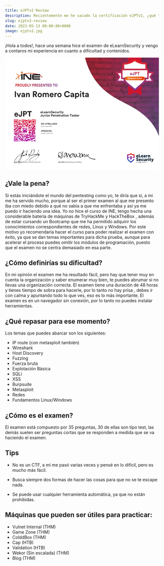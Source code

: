 ```yaml
---
title: eJPTv2 Review
description: Recientemente me he sacado la certificación eJPTv2, ¿qué tan difícil es?, ¿merece la pena pagar por esta certificación?
slug: ejptv2-review
date: 2023-05-13 00:00:00+0000
image: ejptv2.jpg
---
```

¡Hola a todos!, hace una semana hice el examen de eLearnSecurity y vengo a contaros mi experiencia en cuanto a dificultad y contenidos.

![Experiencia eJPTv2](cert-ejptv2.png) 

## ¿Vale la pena?

Si estás iniciándote el mundo del pentesting como yo, te diría que si, a mi me ha servido mucho, porque al ser el primer examen al que me presento iba con miedo debido a qué no sabia a que me enfrentaba y así ya me puedo ir haciendo una idea.
Yo no hice el curso de INE, tengo hecha una considerable batería de máquinas de TryHackMe y HackTheBox , además de estar cursando un Bootcamp que me ha permitido adquirir los conocimientos correspondientes de redes, Linux y Windows.
Por este motivo yo recomendaría hacer el curso para poder realizar el examen con éxito, ya que se dan temas importantes para dicha prueba, aunque para acelerar el proceso puedes omitir los módulos de programación, puesto que el examen no se centra demasiado en esa parte.

## ¿Cómo definirías su dificultad?


En mi opinión el examen me ha resultado fácil, pero hay que tener muy en cuenta la organización y saber enumerar muy bien, te puedes abrumar si no llevas una organización correcta.
El examen tiene una duración de 48 horas y tienes tiempo de sobra para hacerle, por lo tanto no hay prisa , debes ir con calma y apuntando todo lo que ves, eso es lo más importante.
El examen es en un navegador sin conexión, por lo tanto no puedes instalar herramientas.


## ¿Qué repasar para ese momento?

Los temas que puedes abarcar son los siguientes:

- IP route (con metasploit también)
- Wireshark
- Host Discovery
- Fuzzing
- Fuerza bruta
- Explotación Básica
- SQLi
- XSS
- Burpsuite
- Metasploit 
- Redes
- Fundamentos Linux/Windows

## ¿Cómo es el examen?

El examen está compuesto por 35 preguntas, 30 de ellas son tipo test, las demás suelen ser preguntas cortas que se responden a medida que se va haciendo el examen.

## Tips

- No es un CTF, a mí me pasó varias veces y pensé en lo difícil, pero es mucho más fácil.

- Busca siempre dos formas de hacer las cosas para que no se te escape nada.

- Se puede usar cualquier herramienta automática, ya que no están prohibidas.


## Máquinas que pueden ser útiles para practicar:

- Vulnet Internal (THM)
- Game Zone (THM)
- ColddBox (THM)
- Cap (HTB)
- Validation (HTB)
- Wekor (Sin escalada) (THM)
- Blog (THM)
